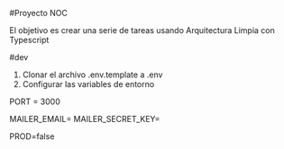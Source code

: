 #Proyecto NOC

El objetivo es crear una serie de tareas usando Arquitectura Limpia con Typescript

#dev

1. Clonar el archivo .env.template a .env
2. Configurar las variables de entorno

PORT = 3000

MAILER_EMAIL=
MAILER_SECRET_KEY=

PROD=false
